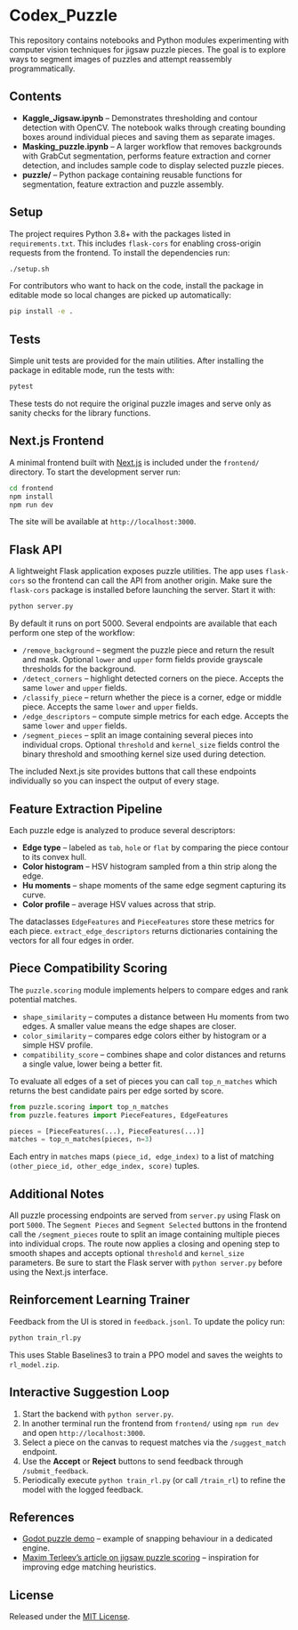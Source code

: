# Codex_Puzzle

This repository contains notebooks and Python modules experimenting with computer vision techniques for jigsaw puzzle pieces. The goal is to explore ways to segment images of puzzles and attempt reassembly programmatically.

## Contents

- **Kaggle_Jigsaw.ipynb** – Demonstrates thresholding and contour detection with OpenCV. The notebook walks through creating bounding boxes around individual pieces and saving them as separate images.
- **Masking_puzzle.ipynb** – A larger workflow that removes backgrounds with GrabCut segmentation, performs feature extraction and corner detection, and includes sample code to display selected puzzle pieces.
- **puzzle/** – Python package containing reusable functions for segmentation, feature extraction and puzzle assembly.

## Setup

The project requires Python 3.8+ with the packages listed in `requirements.txt`. This includes `flask-cors` for enabling cross-origin requests from the frontend. To install the dependencies run:

```bash
./setup.sh
```

For contributors who want to hack on the code, install the package in editable
mode so local changes are picked up automatically:

```bash
pip install -e .
```

## Tests

Simple unit tests are provided for the main utilities. After installing the
package in editable mode, run the tests with:

```bash
pytest
```

These tests do not require the original puzzle images and serve only as sanity checks for the library functions.

## Next.js Frontend

A minimal frontend built with [Next.js](https://nextjs.org/) is included under the
`frontend/` directory. To start the development server run:

```bash
cd frontend
npm install
npm run dev
```

The site will be available at `http://localhost:3000`.


## Flask API

A lightweight Flask application exposes puzzle utilities. The app uses
`flask-cors` so the frontend can call the API from another origin. Make sure the
`flask-cors` package is installed before launching the server. Start it with:

```bash
python server.py
```

By default it runs on port 5000. Several endpoints are available that each
perform one step of the workflow:

- `/remove_background` – segment the puzzle piece and return the result and mask. Optional `lower` and `upper` form fields provide grayscale thresholds for the background.
- `/detect_corners` – highlight detected corners on the piece. Accepts the same `lower` and `upper` fields.
- `/classify_piece` – return whether the piece is a corner, edge or middle piece. Accepts the same `lower` and `upper` fields.
- `/edge_descriptors` – compute simple metrics for each edge. Accepts the same `lower` and `upper` fields.
- `/segment_pieces` – split an image containing several pieces into
  individual crops. Optional `threshold` and `kernel_size` fields control the
  binary threshold and smoothing kernel size used during detection.

The included Next.js site provides buttons that call these endpoints
individually so you can inspect the output of every stage.

## Feature Extraction Pipeline

Each puzzle edge is analyzed to produce several descriptors:

- **Edge type** – labeled as `tab`, `hole` or `flat` by comparing the piece
  contour to its convex hull.
- **Color histogram** – HSV histogram sampled from a thin strip along the edge.
- **Hu moments** – shape moments of the same edge segment capturing its curve.
- **Color profile** – average HSV values across that strip.

The dataclasses `EdgeFeatures` and `PieceFeatures` store these metrics for each
piece. `extract_edge_descriptors` returns dictionaries containing the vectors for
all four edges in order.

## Piece Compatibility Scoring

The `puzzle.scoring` module implements helpers to compare edges and rank
potential matches.

* `shape_similarity` – computes a distance between Hu moments from two edges.
  A smaller value means the edge shapes are closer.
* `color_similarity` – compares edge colors either by histogram or a simple HSV
  profile.
* `compatibility_score` – combines shape and color distances and returns a
  single value, lower being a better fit.

To evaluate all edges of a set of pieces you can call `top_n_matches` which
returns the best candidate pairs per edge sorted by score.

```python
from puzzle.scoring import top_n_matches
from puzzle.features import PieceFeatures, EdgeFeatures

pieces = [PieceFeatures(...), PieceFeatures(...)]
matches = top_n_matches(pieces, n=3)
```

Each entry in `matches` maps `(piece_id, edge_index)` to a list of matching
`(other_piece_id, other_edge_index, score)` tuples.

## Additional Notes

All puzzle processing endpoints are served from `server.py` using Flask on
port `5000`. The `Segment Pieces` and `Segment Selected` buttons in the
frontend call the `/segment_pieces` route to split an image containing
multiple pieces into individual crops. The route now applies a closing
and opening step to smooth shapes and accepts optional `threshold` and
`kernel_size` parameters. Be sure to start the Flask server with
`python server.py` before using the Next.js interface.

## Reinforcement Learning Trainer

Feedback from the UI is stored in `feedback.jsonl`. To update the policy run:

```bash
python train_rl.py
```

This uses Stable Baselines3 to train a PPO model and saves the weights to
`rl_model.zip`.

## Interactive Suggestion Loop

1. Start the backend with `python server.py`.
2. In another terminal run the frontend from `frontend/` using `npm run dev` and open `http://localhost:3000`.
3. Select a piece on the canvas to request matches via the `/suggest_match` endpoint.
4. Use the **Accept** or **Reject** buttons to send feedback through `/submit_feedback`.
5. Periodically execute `python train_rl.py` (or call `/train_rl`) to refine the model with the logged feedback.

## References

- [Godot puzzle demo](https://github.com/godotengine/godot-demo-projects/tree/master/2d/puzzle) – example of snapping behaviour in a dedicated engine.
- [Maxim Terleev’s article on jigsaw puzzle scoring](https://habr.com/ru/articles/197012/) – inspiration for improving edge matching heuristics.




## License
Released under the [MIT License](LICENSE).
